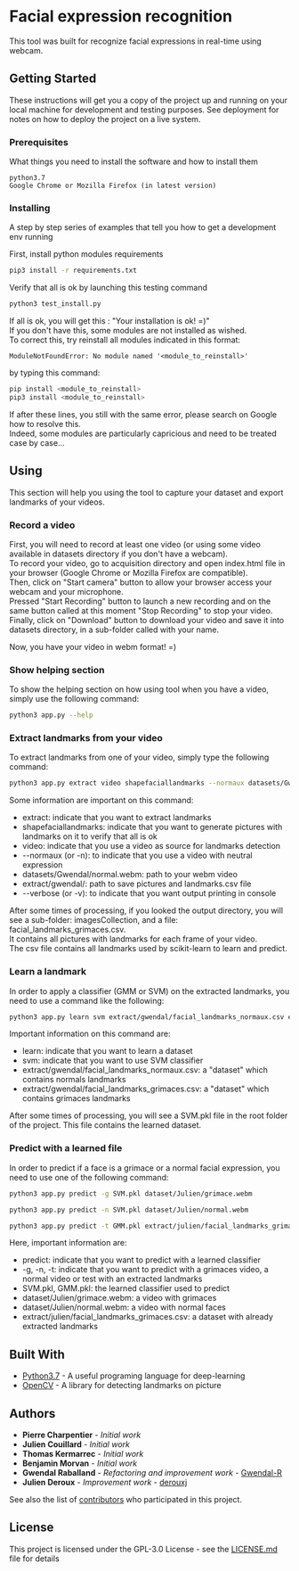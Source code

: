 # Facial expression recognition
This tool was built for recognize facial expressions in real-time using webcam.

## Getting Started

These instructions will get you a copy of the project up and running on your local machine for development and testing purposes. See deployment for notes on how to deploy the project on a live system.

### Prerequisites

What things you need to install the software and how to install them

```
python3.7
Google Chrome or Mozilla Firefox (in latest version)
```

### Installing

A step by step series of examples that tell you how to get a development env running

First, install python modules requirements
```bash
pip3 install -r requirements.txt
```

Verify that all is ok by launching this testing command
```bash
python3 test_install.py
```
If all is ok, you will get this : "Your installation is ok! =)" \
If you don't have this, some modules are not installed as wished. \
To correct this, try reinstall all modules indicated in this format:
```
ModuleNotFoundError: No module named '<module_to_reinstall>'
```
by typing this command:
```bash
pip install <module_to_reinstall>
pip3 install <module_to_reinstall>
```
If after these lines, you still with the same error, please search on Google how to resolve this. \
Indeed, some modules are particularly capricious and need to be treated case by case...

## Using

This section will help you using the tool to capture your dataset and export landmarks of your videos.

### Record a video
First, you will need to record at least one video (or using some video available in datasets directory if you don't have a webcam).\
To record your video, go to acquisition directory and open index.html file in your browser (Google Chrome or Mozilla Firefox are compatible).\
Then, click on "Start camera" button to allow your browser access your webcam and your microphone.\
Pressed "Start Recording" button to launch a new recording and on the same button called at this moment "Stop Recording" to stop your video.\
Finally, click on "Download" button to download your video and save it into datasets directory, in a sub-folder called with your name.

Now, you have your video in webm format! =)

### Show helping section
To show the helping section on how using tool when you have a video, simply use the following command:
```bash
python3 app.py --help
```

### Extract landmarks from your video
To extract landmarks from one of your video, simply type the following command:
```bash
python3 app.py extract video shapefaciallandmarks --normaux datasets/Gwendal/normal.webm extract/gwendal/ --verbose
```
Some information are important on this command:
* extract: indicate that you want to extract landmarks
* shapefaciallandmarks: indicate that you want to generate pictures with landmarks on it to verify that all is ok
* video: indicate that you use a video as source for landmarks detection
* --normaux (or -n): to indicate that you use a video with neutral expression
* datasets/Gwendal/normal.webm: path to your webm video
* extract/gwendal/: path to save pictures and landmarks.csv file
* --verbose (or -v): to indicate that you want output printing in console

After some times of processing, if you looked the output directory, you will see a sub-folder: imagesCollection, and a file: facial_landmarks_grimaces.csv.\
It contains all pictures with landmarks for each frame of your video.\
The csv file contains all landmarks used by scikit-learn to learn and predict. 

### Learn a landmark
In order to apply a classifier (GMM or SVM) on the extracted landmarks, you need to use a command like the following:
```bash
python3 app.py learn svm extract/gwendal/facial_landmarks_normaux.csv extract/gwendal/facial_landmarks_grimaces.csv
```
Important information on this command are:
* learn: indicate that you want to learn a dataset
* svm: indicate that you want to use SVM classifier
* extract/gwendal/facial_landmarks_normaux.csv: a "dataset" which contains normals landmarks
* extract/gwendal/facial_landmarks_grimaces.csv: a "dataset" which contains grimaces landmarks

After some times of processing, you will see a SVM.pkl file in the root folder of the project. This file contains the learned dataset.

### Predict with a learned file
In order to predict if a face is a grimace or a normal facial expression, you need to use one of the following command:
```bash
python3 app.py predict -g SVM.pkl dataset/Julien/grimace.webm
```
```bash
python3 app.py predict -n SVM.pkl dataset/Julien/normal.webm
```
```bash
python3 app.py predict -t GMM.pkl extract/julien/facial_landmarks_grimaces.csv
```
Here, important information are:
* predict: indicate that you want to predict with a learned classifier
* -g, -n, -t: indicate that you want to predict with a grimaces video, a normal video or test with an extracted landmarks
* SVM.pkl, GMM.pkl: the learned classifier used to predict
* dataset/Julien/grimace.webm: a video with grimaces
* dataset/Julien/normal.webm: a video with normal faces
* extract/julien/facial_landmarks_grimaces.csv: a dataset with already extracted landmarks

## Built With

* [Python3.7](https://www.python.org) - A useful programing language for deep-learning
* [OpenCV](https://opencv.org) - A library for detecting landmarks on picture

## Authors

* **Pierre Charpentier** - *Initial work*
* **Julien Couillard** - *Initial work*
* **Thomas Kermarrec** - *Initial work*
* **Benjamin Morvan** - *Initial work*
* **Gwendal Raballand** - *Refactoring and improvement work* - [Gwendal-R](https://github.com/Gwendal-R)
* **Julien Deroux** - *Improvement work* - [derouxj](https://github.com/derouxj)

See also the list of [contributors](https://github.com/Gwendal-R/facial-expression-recognition/contributors) who participated in this project.

## License

This project is licensed under the GPL-3.0 License - see the [LICENSE.md](LICENSE.md) file for details
